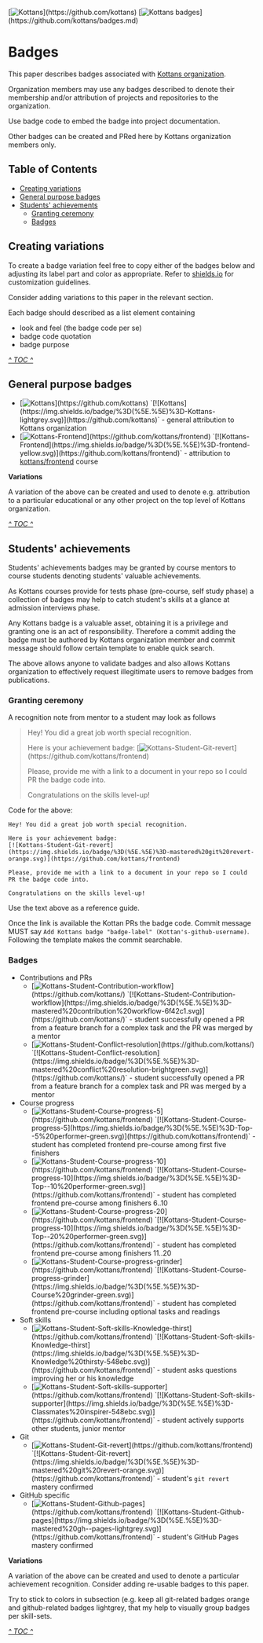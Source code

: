 [![Kottans](https://img.shields.io/badge/%3D(%5E.%5E)%3D-Kottans-lightgrey.svg)](https://github.com/kottans)
[![Kottans badges](https://img.shields.io/badge/%3D(%5E.%5E)%3D-badges-blue.svg)](https://github.com/kottans/badges.md)


# Badges

This paper describes badges associated with
[Kottans organization](https://github.com/kottans).

Organization members may use any badges described
to denote their membership and/or attribution
of projects and repositories to the organization.

Use badge code to embed the badge into project
documentation.

Other badges can be created and PRed here
by Kottans organization members only.

<!-- START doctoc generated TOC please keep comment here to allow auto update -->
<!-- DON'T EDIT THIS SECTION, INSTEAD RE-RUN doctoc TO UPDATE -->
## Table of Contents

- [Creating variations](#creating-variations)
- [General purpose badges](#general-purpose-badges)
- [Students' achievements](#students-achievements)
  - [Granting ceremony](#granting-ceremony)
  - [Badges](#badges)

<!-- END doctoc generated TOC please keep comment here to allow auto update -->
<!-- generated with DocToc https://github.com/thlorenz/doctoc -->

## Creating variations

To create a badge variation feel free to copy either of the badges
below and adjusting its label part and color as appropriate.
Refer to [shields.io](https://shields.io/#/) for customization
guidelines.

Consider adding variations to this paper in the relevant section.

Each badge should described as a list element containing
 - look and feel (the badge code per se)
 - badge code quotation
 - badge purpose

[_^ TOC ^_](#table-of-contents)

## General purpose badges

 * [![Kottans](https://img.shields.io/badge/%3D(%5E.%5E)%3D-Kottans-lightgrey.svg)](https://github.com/kottans)
   `[![Kottans](https://img.shields.io/badge/%3D(%5E.%5E)%3D-Kottans-lightgrey.svg)](https://github.com/kottans)` -
   general attribution to Kottans organization
 * [![Kottans-Frontend](https://img.shields.io/badge/%3D(%5E.%5E)%3D-frontend-yellow.svg)](https://github.com/kottans/frontend)
   `[![Kottans-Frontend](https://img.shields.io/badge/%3D(%5E.%5E)%3D-frontend-yellow.svg)](https://github.com/kottans/frontend)` -
   attribution to [kottans/frontend](https://github.com/kottans/frontend) course


**Variations**

A variation of the above can be created and used to denote
e.g. attribution to a particular educational or any other project
on the top level of Kottans organization.

[_^ TOC ^_](#table-of-contents)

## Students' achievements

Students' achievements badges may be granted by course mentors
to course students denoting students' valuable achievements.

As Kottans courses provide for tests phase (pre-course, self study phase)
a collection of badges may help to catch student's skills at a glance
at admission interviews phase.

Any Kottans badge is a valuable asset, obtaining it is a privilege
and granting one is an act of responsibility. Therefore a commit
adding the badge must be authored by Kottans organization member
and commit message should follow certain template to enable quick search.

The above allows anyone to validate badges and also
allows Kottans organization to effectively request
illegitimate users to remove badges from publications.

### Granting ceremony

A recognition note from mentor to a student may look as follows

> Hey! You did a great job worth special recognition.
>
> Here is your achievement badge:
> [![Kottans-Student-Git-revert](https://img.shields.io/badge/%3D(%5E.%5E)%3D-mastered%20git%20revert-orange.svg)](https://github.com/kottans/frontend)
>
> Please, provide me with a link to a document in your repo so I could
> PR the badge code into.
>
> Congratulations on the skills level-up!

Code for the above:
```
Hey! You did a great job worth special recognition.

Here is your achievement badge:
[![Kottans-Student-Git-revert](https://img.shields.io/badge/%3D(%5E.%5E)%3D-mastered%20git%20revert-orange.svg)](https://github.com/kottans/frontend)

Please, provide me with a link to a document in your repo so I could
PR the badge code into.

Congratulations on the skills level-up!
```

Use the text above as a reference guide.

Once the link is available the Kottan PRs the badge code.
Commit message MUST say
`Add Kottans badge "badge-label" (Kottan's-github-username)`.
Following the template makes the commit searchable.

### Badges

 * Contributions and PRs
   - [![Kottans-Student-Contribution-workflow](https://img.shields.io/badge/%3D(%5E.%5E)%3D-mastered%20contribution%20workflow-6f42c1.svg)](https://github.com/kottans/)
     `[![Kottans-Student-Contribution-workflow](https://img.shields.io/badge/%3D(%5E.%5E)%3D-mastered%20contribution%20workflow-6f42c1.svg)](https://github.com/kottans/)` -
     student successfully opened a PR from a feature branch for a complex task and the PR was merged by a mentor
   - [![Kottans-Student-Conflict-resolution](https://img.shields.io/badge/%3D(%5E.%5E)%3D-mastered%20conflict%20resolution-brightgreen.svg)](https://github.com/kottans/)
     `[![Kottans-Student-Conflict-resolution](https://img.shields.io/badge/%3D(%5E.%5E)%3D-mastered%20conflict%20resolution-brightgreen.svg)](https://github.com/kottans/)` -
     student successfully opened a PR from a feature branch for a complex task and PR was merged by a mentor
  * Course progress
    - [![Kottans-Student-Course-progress-5](https://img.shields.io/badge/%3D(%5E.%5E)%3D-Top--5%20performer-green.svg)](https://github.com/kottans/frontend)
      `[![Kottans-Student-Course-progress-5](https://img.shields.io/badge/%3D(%5E.%5E)%3D-Top--5%20performer-green.svg)](https://github.com/kottans/frontend)` -
      student has completed frontend pre-course among first five finishers
    - [![Kottans-Student-Course-progress-10](https://img.shields.io/badge/%3D(%5E.%5E)%3D-Top--10%20performer-green.svg)](https://github.com/kottans/frontend)
      `[![Kottans-Student-Course-progress-10](https://img.shields.io/badge/%3D(%5E.%5E)%3D-Top--10%20performer-green.svg)](https://github.com/kottans/frontend)` -
      student has completed frontend pre-course among finishers 6..10
    - [![Kottans-Student-Course-progress-20](https://img.shields.io/badge/%3D(%5E.%5E)%3D-Top--20%20performer-green.svg)](https://github.com/kottans/frontend)
      `[![Kottans-Student-Course-progress-10](https://img.shields.io/badge/%3D(%5E.%5E)%3D-Top--20%20performer-green.svg)](https://github.com/kottans/frontend)` -
      student has completed frontend pre-course among finishers 11..20
    - [![Kottans-Student-Course-progress-grinder](https://img.shields.io/badge/%3D(%5E.%5E)%3D-Course%20grinder-green.svg)](https://github.com/kottans/frontend)
      `[![Kottans-Student-Course-progress-grinder](https://img.shields.io/badge/%3D(%5E.%5E)%3D-Course%20grinder-green.svg)](https://github.com/kottans/frontend)` -
      student has completed frontend pre-course including optional tasks and readings
  * Soft skills
    - [![Kottans-Student-Soft-skills-Knowledge-thirst](https://img.shields.io/badge/%3D(%5E.%5E)%3D-Knowledge%20thirsty-548ebc.svg)](https://github.com/kottans/frontend)
      `[![Kottans-Student-Soft-skills-Knowledge-thirst](https://img.shields.io/badge/%3D(%5E.%5E)%3D-Knowledge%20thirsty-548ebc.svg)](https://github.com/kottans/frontend)` -
      student asks questions improving her or his knowledge
    - [![Kottans-Student-Soft-skills-supporter](https://img.shields.io/badge/%3D(%5E.%5E)%3D-Classmates%20inspirer-548ebc.svg)](https://github.com/kottans/frontend)
      `[![Kottans-Student-Soft-skills-supporter](https://img.shields.io/badge/%3D(%5E.%5E)%3D-Classmates%20inspirer-548ebc.svg)](https://github.com/kottans/frontend)` -
      student actively supports other students, junior mentor
  * Git
    - [![Kottans-Student-Git-revert](https://img.shields.io/badge/%3D(%5E.%5E)%3D-mastered%20git%20revert-orange.svg)](https://github.com/kottans/frontend)
      `[![Kottans-Student-Git-revert](https://img.shields.io/badge/%3D(%5E.%5E)%3D-mastered%20git%20revert-orange.svg)](https://github.com/kottans/frontend)` -
      student's `git revert` mastery confirmed
  * GitHub specific
    - [![Kottans-Student-Github-pages](https://img.shields.io/badge/%3D(%5E.%5E)%3D-mastered%20gh--pages-lightgrey.svg)](https://github.com/kottans/frontend)
      `[![Kottans-Student-Github-pages](https://img.shields.io/badge/%3D(%5E.%5E)%3D-mastered%20gh--pages-lightgrey.svg)](https://github.com/kottans/frontend)` -
      student's GitHub Pages mastery confirmed

**Variations**

A variation of the above can be created and used to denote
a particular achievement recognition.
Consider adding re-usable badges to this paper.

Try to stick to colors in subsection (e.g. keep all git-related badges
orange and github-related badges lightgrey, that my help to visually
group badges per skill-sets.

[_^ TOC ^_](#table-of-contents)
